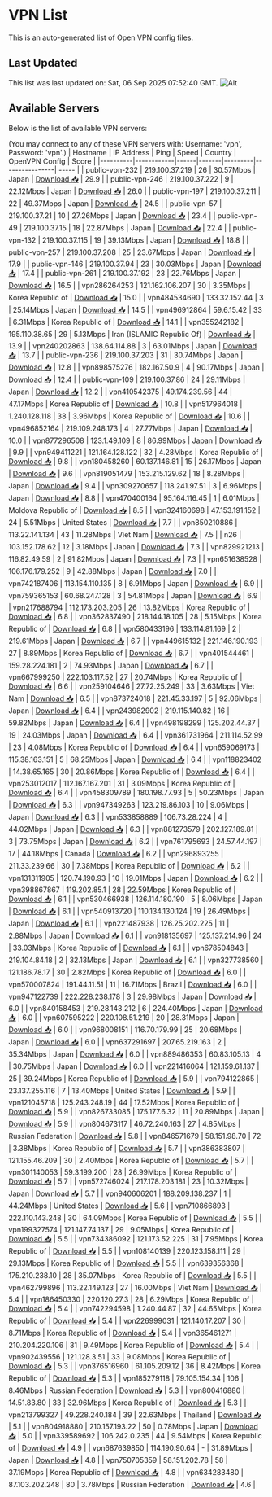 # VPN List

This is an auto-generated list of Open VPN config files.

## Last Updated

This list was last updated on: Sat, 06 Sep 2025 07:52:40 GMT.
![Alt](https://repobeats.axiom.co/api/embed/186b98318ef1479477931607c1ad7d823f12451f.svg "Repobeats analytics image")

## Available Servers

Below is the list of available VPN servers:

(You may connect to any of these VPN servers with: Username: 'vpn', Password: 'vpn'.)
| Hostname | IP Address | Ping | Speed | Country | OpenVPN Config | Score |
|----------|------------|------|-------|---------|----------------| ----- |
| public-vpn-232 | 219.100.37.219 | 26 | 30.57Mbps | Japan | [Download 📥](./configs/server_0_JP.ovpn) | 29.9 |
| public-vpn-246 | 219.100.37.222 | 9 | 22.12Mbps | Japan | [Download 📥](./configs/server_1_JP.ovpn) | 26.0 |
| public-vpn-197 | 219.100.37.211 | 22 | 49.37Mbps | Japan | [Download 📥](./configs/server_2_JP.ovpn) | 24.5 |
| public-vpn-57 | 219.100.37.21 | 10 | 27.26Mbps | Japan | [Download 📥](./configs/server_3_JP.ovpn) | 23.4 |
| public-vpn-49 | 219.100.37.15 | 18 | 22.87Mbps | Japan | [Download 📥](./configs/server_4_JP.ovpn) | 22.4 |
| public-vpn-132 | 219.100.37.115 | 19 | 39.13Mbps | Japan | [Download 📥](./configs/server_5_JP.ovpn) | 18.8 |
| public-vpn-257 | 219.100.37.208 | 25 | 23.67Mbps | Japan | [Download 📥](./configs/server_6_JP.ovpn) | 17.9 |
| public-vpn-146 | 219.100.37.94 | 23 | 30.03Mbps | Japan | [Download 📥](./configs/server_7_JP.ovpn) | 17.4 |
| public-vpn-261 | 219.100.37.192 | 23 | 22.76Mbps | Japan | [Download 📥](./configs/server_8_JP.ovpn) | 16.5 |
| vpn286264253 | 121.162.106.207 | 30 | 3.35Mbps | Korea Republic of | [Download 📥](./configs/server_9_KR.ovpn) | 15.0 |
| vpn484534690 | 133.32.152.44 | 3 | 25.14Mbps | Japan | [Download 📥](./configs/server_10_JP.ovpn) | 14.5 |
| vpn496912864 | 59.6.15.42 | 33 | 6.31Mbps | Korea Republic of | [Download 📥](./configs/server_11_KR.ovpn) | 14.1 |
| vpn355242182 | 195.110.38.65 | 29 | 5.13Mbps | Iran (ISLAMIC Republic Of) | [Download 📥](./configs/server_12_IR.ovpn) | 13.9 |
| vpn240202863 | 138.64.114.88 | 3 | 63.01Mbps | Japan | [Download 📥](./configs/server_13_JP.ovpn) | 13.7 |
| public-vpn-236 | 219.100.37.203 | 31 | 30.74Mbps | Japan | [Download 📥](./configs/server_14_JP.ovpn) | 12.8 |
| vpn898575276 | 182.167.50.9 | 4 | 90.17Mbps | Japan | [Download 📥](./configs/server_15_JP.ovpn) | 12.4 |
| public-vpn-109 | 219.100.37.86 | 24 | 29.11Mbps | Japan | [Download 📥](./configs/server_16_JP.ovpn) | 12.2 |
| vpn410542375 | 49.174.239.56 | 44 | 47.17Mbps | Korea Republic of | [Download 📥](./configs/server_17_KR.ovpn) | 10.8 |
| vpn517964018 | 1.240.128.118 | 38 | 3.96Mbps | Korea Republic of | [Download 📥](./configs/server_18_KR.ovpn) | 10.6 |
| vpn496852164 | 219.109.248.173 | 4 | 27.77Mbps | Japan | [Download 📥](./configs/server_19_JP.ovpn) | 10.0 |
| vpn877296508 | 123.1.49.109 | 8 | 86.99Mbps | Japan | [Download 📥](./configs/server_20_JP.ovpn) | 9.9 |
| vpn949411221 | 121.164.128.122 | 32 | 4.28Mbps | Korea Republic of | [Download 📥](./configs/server_21_KR.ovpn) | 9.8 |
| vpn180458260 | 60.137.146.81 | 15 | 26.17Mbps | Japan | [Download 📥](./configs/server_22_JP.ovpn) | 9.6 |
| vpn819051479 | 153.215.129.62 | 18 | 8.28Mbps | Japan | [Download 📥](./configs/server_23_JP.ovpn) | 9.4 |
| vpn309270657 | 118.241.97.51 | 3 | 6.96Mbps | Japan | [Download 📥](./configs/server_24_JP.ovpn) | 8.8 |
| vpn470400164 | 95.164.116.45 | 1 | 6.01Mbps | Moldova Republic of | [Download 📥](./configs/server_25_MD.ovpn) | 8.5 |
| vpn324160698 | 47.153.191.152 | 24 | 5.51Mbps | United States | [Download 📥](./configs/server_26_US.ovpn) | 7.7 |
| vpn850210886 | 113.22.141.134 | 43 | 11.28Mbps | Viet Nam | [Download 📥](./configs/server_27_VN.ovpn) | 7.5 |
| n26 | 103.152.178.62 | 12 | 3.18Mbps | Japan | [Download 📥](./configs/server_28_JP.ovpn) | 7.3 |
| vpn829921213 | 116.82.49.59 | 2 | 91.82Mbps | Japan | [Download 📥](./configs/server_29_JP.ovpn) | 7.3 |
| vpn651638528 | 106.176.179.252 | 9 | 42.88Mbps | Japan | [Download 📥](./configs/server_30_JP.ovpn) | 7.0 |
| vpn742187406 | 113.154.110.135 | 8 | 6.91Mbps | Japan | [Download 📥](./configs/server_31_JP.ovpn) | 6.9 |
| vpn759365153 | 60.68.247.128 | 3 | 54.81Mbps | Japan | [Download 📥](./configs/server_32_JP.ovpn) | 6.9 |
| vpn217688794 | 112.173.203.205 | 26 | 13.82Mbps | Korea Republic of | [Download 📥](./configs/server_33_KR.ovpn) | 6.8 |
| vpn362837490 | 218.144.18.105 | 28 | 5.15Mbps | Korea Republic of | [Download 📥](./configs/server_34_KR.ovpn) | 6.8 |
| vpn580433196 | 133.114.81.169 | 2 | 219.61Mbps | Japan | [Download 📥](./configs/server_35_JP.ovpn) | 6.7 |
| vpn449615132 | 221.146.190.193 | 27 | 8.89Mbps | Korea Republic of | [Download 📥](./configs/server_36_KR.ovpn) | 6.7 |
| vpn401544461 | 159.28.224.181 | 2 | 74.93Mbps | Japan | [Download 📥](./configs/server_37_JP.ovpn) | 6.7 |
| vpn667999250 | 222.103.117.52 | 27 | 20.74Mbps | Korea Republic of | [Download 📥](./configs/server_38_KR.ovpn) | 6.6 |
| vpn259104646 | 27.72.25.249 | 33 | 3.63Mbps | Viet Nam | [Download 📥](./configs/server_39_VN.ovpn) | 6.5 |
| vpn873724018 | 221.45.33.197 | 5 | 92.06Mbps | Japan | [Download 📥](./configs/server_40_JP.ovpn) | 6.4 |
| vpn243982902 | 219.115.140.82 | 16 | 59.82Mbps | Japan | [Download 📥](./configs/server_41_JP.ovpn) | 6.4 |
| vpn498198299 | 125.202.44.37 | 19 | 24.03Mbps | Japan | [Download 📥](./configs/server_42_JP.ovpn) | 6.4 |
| vpn361731964 | 211.114.52.99 | 23 | 4.08Mbps | Korea Republic of | [Download 📥](./configs/server_43_KR.ovpn) | 6.4 |
| vpn659069173 | 115.38.163.151 | 5 | 68.25Mbps | Japan | [Download 📥](./configs/server_44_JP.ovpn) | 6.4 |
| vpn118823402 | 14.38.65.165 | 30 | 20.86Mbps | Korea Republic of | [Download 📥](./configs/server_45_KR.ovpn) | 6.4 |
| vpn253012017 | 112.167.167.201 | 31 | 3.09Mbps | Korea Republic of | [Download 📥](./configs/server_46_KR.ovpn) | 6.4 |
| vpn458309789 | 180.198.77.93 | 5 | 50.23Mbps | Japan | [Download 📥](./configs/server_47_JP.ovpn) | 6.3 |
| vpn947349263 | 123.219.86.103 | 10 | 9.06Mbps | Japan | [Download 📥](./configs/server_48_JP.ovpn) | 6.3 |
| vpn533858889 | 106.73.28.224 | 4 | 44.02Mbps | Japan | [Download 📥](./configs/server_49_JP.ovpn) | 6.3 |
| vpn881273579 | 202.127.189.81 | 3 | 73.75Mbps | Japan | [Download 📥](./configs/server_50_JP.ovpn) | 6.2 |
| vpn761795693 | 24.57.44.197 | 17 | 44.18Mbps | Canada | [Download 📥](./configs/server_51_CA.ovpn) | 6.2 |
| vpn296893255 | 211.33.239.66 | 30 | 7.38Mbps | Korea Republic of | [Download 📥](./configs/server_52_KR.ovpn) | 6.2 |
| vpn131311905 | 120.74.190.93 | 10 | 19.01Mbps | Japan | [Download 📥](./configs/server_53_JP.ovpn) | 6.2 |
| vpn398867867 | 119.202.85.1 | 28 | 22.59Mbps | Korea Republic of | [Download 📥](./configs/server_54_KR.ovpn) | 6.1 |
| vpn530466938 | 126.114.180.190 | 5 | 8.06Mbps | Japan | [Download 📥](./configs/server_55_JP.ovpn) | 6.1 |
| vpn540913720 | 110.134.130.124 | 19 | 26.49Mbps | Japan | [Download 📥](./configs/server_56_JP.ovpn) | 6.1 |
| vpn221487938 | 126.25.202.225 | 11 | 2.88Mbps | Japan | [Download 📥](./configs/server_57_JP.ovpn) | 6.1 |
| vpn918135697 | 125.137.214.96 | 24 | 33.03Mbps | Korea Republic of | [Download 📥](./configs/server_58_KR.ovpn) | 6.1 |
| vpn678504843 | 219.104.84.18 | 2 | 32.13Mbps | Japan | [Download 📥](./configs/server_59_JP.ovpn) | 6.1 |
| vpn327738560 | 121.186.78.17 | 30 | 2.82Mbps | Korea Republic of | [Download 📥](./configs/server_60_KR.ovpn) | 6.0 |
| vpn570007824 | 191.44.11.51 | 11 | 16.71Mbps | Brazil | [Download 📥](./configs/server_61_BR.ovpn) | 6.0 |
| vpn947122739 | 222.228.238.178 | 3 | 29.98Mbps | Japan | [Download 📥](./configs/server_62_JP.ovpn) | 6.0 |
| vpn840158453 | 219.28.143.212 | 6 | 224.40Mbps | Japan | [Download 📥](./configs/server_63_JP.ovpn) | 6.0 |
| vpn607595222 | 220.108.51.219 | 20 | 28.31Mbps | Japan | [Download 📥](./configs/server_64_JP.ovpn) | 6.0 |
| vpn968008151 | 116.70.179.99 | 25 | 20.68Mbps | Japan | [Download 📥](./configs/server_65_JP.ovpn) | 6.0 |
| vpn637291697 | 207.65.219.163 | 2 | 35.34Mbps | Japan | [Download 📥](./configs/server_66_JP.ovpn) | 6.0 |
| vpn889486353 | 60.83.105.13 | 4 | 30.75Mbps | Japan | [Download 📥](./configs/server_67_JP.ovpn) | 6.0 |
| vpn221416064 | 121.159.61.137 | 25 | 39.24Mbps | Korea Republic of | [Download 📥](./configs/server_68_KR.ovpn) | 5.9 |
| vpn794122865 | 23.137.255.116 | 7 | 13.40Mbps | United States | [Download 📥](./configs/server_69_US.ovpn) | 5.9 |
| vpn121045718 | 125.243.248.19 | 44 | 17.52Mbps | Korea Republic of | [Download 📥](./configs/server_70_KR.ovpn) | 5.9 |
| vpn826733085 | 175.177.6.32 | 11 | 20.89Mbps | Japan | [Download 📥](./configs/server_71_JP.ovpn) | 5.9 |
| vpn804673117 | 46.72.240.163 | 27 | 4.85Mbps | Russian Federation | [Download 📥](./configs/server_72_RU.ovpn) | 5.8 |
| vpn846571679 | 58.151.98.70 | 72 | 3.38Mbps | Korea Republic of | [Download 📥](./configs/server_73_KR.ovpn) | 5.7 |
| vpn386383807 | 121.155.46.209 | 30 | 2.40Mbps | Korea Republic of | [Download 📥](./configs/server_74_KR.ovpn) | 5.7 |
| vpn301140053 | 59.3.199.200 | 28 | 26.99Mbps | Korea Republic of | [Download 📥](./configs/server_75_KR.ovpn) | 5.7 |
| vpn572746024 | 217.178.203.181 | 23 | 10.32Mbps | Japan | [Download 📥](./configs/server_76_JP.ovpn) | 5.7 |
| vpn940606201 | 188.209.138.237 | 1 | 44.24Mbps | United States | [Download 📥](./configs/server_77_US.ovpn) | 5.6 |
| vpn710866893 | 222.110.143.248 | 30 | 64.09Mbps | Korea Republic of | [Download 📥](./configs/server_78_KR.ovpn) | 5.5 |
| vpn199327574 | 121.147.74.137 | 29 | 9.05Mbps | Korea Republic of | [Download 📥](./configs/server_79_KR.ovpn) | 5.5 |
| vpn734386092 | 121.173.52.225 | 31 | 7.95Mbps | Korea Republic of | [Download 📥](./configs/server_80_KR.ovpn) | 5.5 |
| vpn108140139 | 220.123.158.111 | 29 | 29.13Mbps | Korea Republic of | [Download 📥](./configs/server_81_KR.ovpn) | 5.5 |
| vpn639356368 | 175.210.238.10 | 28 | 35.07Mbps | Korea Republic of | [Download 📥](./configs/server_82_KR.ovpn) | 5.5 |
| vpn462799896 | 113.22.149.123 | 27 | 16.00Mbps | Viet Nam | [Download 📥](./configs/server_83_VN.ovpn) | 5.4 |
| vpn186450330 | 220.120.27.3 | 28 | 6.29Mbps | Korea Republic of | [Download 📥](./configs/server_84_KR.ovpn) | 5.4 |
| vpn742294598 | 1.240.44.87 | 32 | 44.65Mbps | Korea Republic of | [Download 📥](./configs/server_85_KR.ovpn) | 5.4 |
| vpn226999031 | 121.140.17.207 | 30 | 8.71Mbps | Korea Republic of | [Download 📥](./configs/server_86_KR.ovpn) | 5.4 |
| vpn365461271 | 210.204.220.106 | 31 | 9.49Mbps | Korea Republic of | [Download 📥](./configs/server_87_KR.ovpn) | 5.4 |
| vpn902439556 | 121.128.3.51 | 33 | 9.08Mbps | Korea Republic of | [Download 📥](./configs/server_88_KR.ovpn) | 5.3 |
| vpn376516960 | 61.105.209.12 | 36 | 8.42Mbps | Korea Republic of | [Download 📥](./configs/server_89_KR.ovpn) | 5.3 |
| vpn185279118 | 79.105.154.34 | 106 | 8.46Mbps | Russian Federation | [Download 📥](./configs/server_90_RU.ovpn) | 5.3 |
| vpn800416880 | 14.51.83.80 | 33 | 32.96Mbps | Korea Republic of | [Download 📥](./configs/server_91_KR.ovpn) | 5.3 |
| vpn213799327 | 49.228.240.184 | 39 | 22.63Mbps | Thailand | [Download 📥](./configs/server_92_TH.ovpn) | 5.1 |
| vpn804918880 | 210.157.193.22 | 50 | 0.78Mbps | Japan | [Download 📥](./configs/server_93_JP.ovpn) | 5.0 |
| vpn339589692 | 106.242.0.235 | 44 | 9.54Mbps | Korea Republic of | [Download 📥](./configs/server_94_KR.ovpn) | 4.9 |
| vpn687639850 | 114.190.90.64 | - | 31.89Mbps | Japan | [Download 📥](./configs/server_95_JP.ovpn) | 4.8 |
| vpn750705359 | 58.151.202.78 | 58 | 37.19Mbps | Korea Republic of | [Download 📥](./configs/server_96_KR.ovpn) | 4.8 |
| vpn634283480 | 87.103.202.248 | 80 | 3.78Mbps | Russian Federation | [Download 📥](./configs/server_97_RU.ovpn) | 4.6 |
